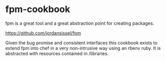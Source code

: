 # fpm-cookbook

fpm is a great tool and a great abstraction point for creating packages.

https://github.com/jordansissel/fpm

Given the bug promise and consistent interfaces this cookbook exists to extend fpm
into chef in a very non-intrusive way using an rbenv ruby.  It is abstracted with resources contained in /libraries.
